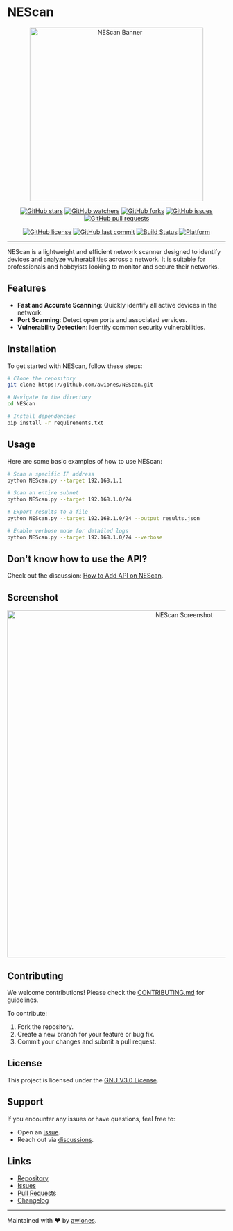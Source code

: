 # NEScan

<div align="center">
  <img src="https://github.com/awiones/NEScan/blob/main/assets/img/logo1.jpg" alt="NEScan Banner" width="400px">
</div>

<div align="center">
  
  [![GitHub stars](https://img.shields.io/github/stars/awiones/NEScan?style=social)](https://github.com/awiones/NEScan/stargazers)
  [![GitHub watchers](https://img.shields.io/github/watchers/awiones/NEScan?style=social)](https://github.com/awiones/NEScan/watchers)
  [![GitHub forks](https://img.shields.io/github/forks/awiones/NEScan?style=social)](https://github.com/awiones/NEScan/network/members)
  [![GitHub issues](https://img.shields.io/github/issues/awiones/NEScan)](https://github.com/awiones/NEScan/issues)
  [![GitHub pull requests](https://img.shields.io/github/issues-pr/awiones/NEScan)](https://github.com/awiones/NEScan/pulls)
  
</div>

<div align="center">
  
  [![GitHub license](https://img.shields.io/github/license/awiones/NEScan)](https://github.com/awiones/NEScan/blob/main/LICENSE)
  [![GitHub last commit](https://img.shields.io/github/last-commit/awiones/NEScan)](https://github.com/awiones/NEScan/commits/main)
  [![Build Status](https://img.shields.io/badge/build-passing-brightgreen)](https://github.com/awiones/NEScan/actions)
  [![Platform](https://img.shields.io/badge/platform-linux%20%7C%20windows-blue)](#)
  
</div>

---

NEScan is a lightweight and efficient network scanner designed to identify devices and analyze vulnerabilities across a network. It is suitable for professionals and hobbyists looking to monitor and secure their networks.

## Features
- **Fast and Accurate Scanning**: Quickly identify all active devices in the network.
- **Port Scanning**: Detect open ports and associated services.
- **Vulnerability Detection**: Identify common security vulnerabilities.

## Installation
To get started with NEScan, follow these steps:

```bash
# Clone the repository
git clone https://github.com/awiones/NEScan.git

# Navigate to the directory
cd NEScan

# Install dependencies
pip install -r requirements.txt
```

## Usage
Here are some basic examples of how to use NEScan:

```bash
# Scan a specific IP address
python NEScan.py --target 192.168.1.1

# Scan an entire subnet
python NEScan.py --target 192.168.1.0/24

# Export results to a file
python NEScan.py --target 192.168.1.0/24 --output results.json

# Enable verbose mode for detailed logs
python NEScan.py --target 192.168.1.0/24 --verbose
```

## Don't know how to use the API?
Check out the discussion: [How to Add API on NEScan](https://github.com/awiones/NEScan/discussions/2).

## Screenshot
<div align="center">
  <img src="https://github.com/awiones/NEScan/blob/main/assets/img/screenshoot.PNG" alt="NEScan Screenshot" width="800px">
</div>

## Contributing
We welcome contributions! Please check the [CONTRIBUTING.md](https://github.com/awiones/NEScan/blob/main/CONTRIBUTING.md) for guidelines.

To contribute:
1. Fork the repository.
2. Create a new branch for your feature or bug fix.
3. Commit your changes and submit a pull request.

## License
This project is licensed under the [GNU V3.0 License](https://github.com/awiones/NEScan/blob/main/LICENSE).

## Support
If you encounter any issues or have questions, feel free to:
- Open an [issue](https://github.com/awiones/NEScan/issues).
- Reach out via [discussions](https://github.com/awiones/NEScan/discussions).

## Links
- [Repository](https://github.com/awiones/NEScan)
- [Issues](https://github.com/awiones/NEScan/issues)
- [Pull Requests](https://github.com/awiones/NEScan/pulls)
- [Changelog](https://github.com/awiones/NEScan/blob/main/NEScan%20Changelog%20Series.md)

---

Maintained with ❤️ by [awiones](https://github.com/awiones).
